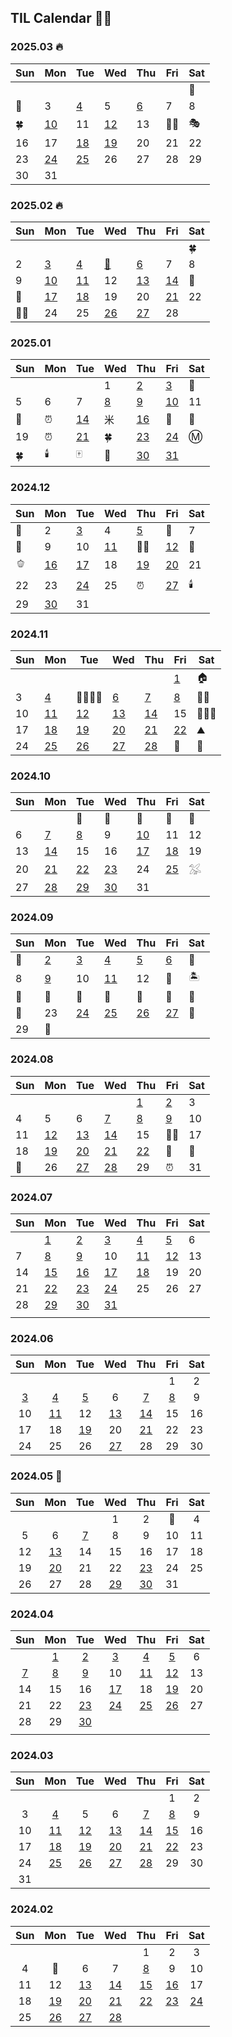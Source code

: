 ## TIL Calendar 🐣🐥

### 2025.03 🔥

| Sun | Mon                  | Tue                  | Wed                  | Thu                 | Fri | Sat |
| --- | -------------------- | -------------------- | -------------------- | ------------------- | --- | --- |
|     |                      |                      |                      |                     |     | 🥐  |
| 🥐  | 3                    | [4](2503/250304.md)  | 5                    | [6](2503/250306.md) | 7   | 8   |
| 🍀  | [10](2503/250310.md) | 11                   | [12](2503/250312.md) | 13                  | 🧑‍🚀  | 🎭  |
| 16  | 17                   | [18](2503/250318.md) | [19](2503/250319.md) | 20                  | 21  | 22  |
| 23  | [24](2503/250324.md) | [25](2503/250325.md) | 26                   | 27                  | 28  | 29  |
| 30  | 31                   |                      |                      |                     |     |     |

### 2025.02 🔥

| Sun | Mon                  | Tue                  | Wed                  | Thu                  | Fri                  | Sat |
| --- | -------------------- | -------------------- | -------------------- | -------------------- | -------------------- | --- |
|     |                      |                      |                      |                      |                      | 🍀  |
| 2   | [3](2502/250203.md)  | [4](2502/250204.md)  | [🪇](2502/250205.md)  | [6](2502/250206.md)  | 7                    | 8   |
| 9   | [10](2502/250210.md) | [11](2502/250211.md) | 12                   | [13](2502/250213.md) | [14](2502/250214.md) | 🥖  |
| 🎂  | [17](2502/250217.md) | [18](2502/250218.md) | 19                   | 20                   | [21](2502/250221.md) | 22  |
| 👨‍🎨  | 24                   | 25                   | [26](2502/250226.md) | [27](2502/250227.md) | 28                   |

### 2025.01

| Sun | Mon | Tue                  | Wed                 | Thu                  | Fri                  | Sat |
| --- | --- | -------------------- | ------------------- | -------------------- | -------------------- | --- |
|     |     |                      | 1                   | [2](2501/250102.md)  | [3](2501/250103.md)  | 🏡  |
| 5   | 6   | 7                    | [8](2501/250108.md) | [9](2501/250109.md)  | [10](2501/250110.md) | 11  |
| 💙  | ⏰  | [14](2501/250114.md) | ⽶                  | [16](2501/250116.md) | 🏡                   | 🧡  |
| 19  | ⏰  | [21](2501/250121.md) | 🍀                  | [23](2501/250123.md) | [24](2501/250124.md) | Ⓜ️  |
| 🍀  | 🕯️  | 🀄️                  | 🧧                  | [30](2501/250130.md) | [31](2501/250131.md) |     |

### 2024.12

| Sun | Mon                  | Tue                  | Wed                  | Thu                  | Fri                  | Sat |
| --- | -------------------- | -------------------- | -------------------- | -------------------- | -------------------- | --- |
| 🛬  | 2                    | [3](2412/241203.md)  | 4                    | [5](2412/241205.md)  | 🎂                   | 7   |
| 🥊  | 9                    | 10                   | [11](2412/241211.md) | 👯‍♀️                   | [12](2412/241213.md) | 💍  |
| 🫑  | [16](2412/241216.md) | [17](2412/241217.md) | 18                   | [19](2412/241219.md) | [20](2412/241220.md) | 21  |
| 22  | 23                   | [24](2412/241224.md) | 25                   | ⏰                   | [27](2412/241227.md) | 🕯️  |
| 29  | [30](2412/241230.md) | 31                   |                      |                      |                      |     |

### 2024.11

| Sun | Mon                  | Tue                  | Wed                  | Thu                  | Fri                  | Sat      |
| --- | -------------------- | -------------------- | -------------------- | -------------------- | -------------------- | -------- |
|     |                      |                      |                      |                      | [1](2411/241101.md)  | 🏠       |
| 3   | [4](2411/241104.md)  | 🧑‍🧑‍🧒‍🧒          | [6](2411/241106.md)  | [7](2411/241107.md)  | [8](2411/241108.md)  | 🧑‍🎤       |
| 10  | [11](2411/241111.md) | [12](2411/241112.md) | [13](2411/241113.md) | [14](2411/241114.md) | 15                   | 🧑‍🧑‍🧒 |
| 17  | [18](2411/241118.md) | [19](2411/241119.md) | [20](2411/241120.md) | [21](2411/241121.md) | [22](2411/241122.md) | ⛰️       |
| 24  | [25](2411/241125.md) | [26](2411/241126.md) | [27](2411/241127.md) | [28](2411/241128.md) | 🛫                   | 🍡       |

### 2024.10

| Sun | Mon                  | Tue                  | Wed                  | Thu                  | Fri                  | Sat |
| --- | -------------------- | -------------------- | -------------------- | -------------------- | -------------------- | --- |
|     |                      | 🐠                   | 🐠                   | 🐠                   | 🐠                   | 🛬  |
| 6   | [7](2410/241007.md)  | [8](2410/241008.md)  | 9                    | [10](2410/241010.md) | 11                   | 12  |
| 13  | [14](2410/241014.md) | 15                   | 16                   | [17](2410/241017.md) | [18](2410/241018.md) | 19  |
| 20  | [21](2410/241021.md) | [22](2410/241022.md) | [23](2410/241023.md) | 24                   | [25](2410/241025.md) | 𓅮   |
| 27  | [28](2410/241028.md) | [29](2410/241029.md) | [30](2410/241030.md) | 31                   |                      |     |

### 2024.09

| Sun | Mon                 | Tue                  | Wed                  | Thu                  | Fri                  | Sat |
| --- | ------------------- | -------------------- | -------------------- | -------------------- | -------------------- | --- |
| 💍  | [2](2409/240902.md) | [3](2409/240903.md)  | [4](2409/240904.md)  | [5](2409/240905.md)  | [6](2409/240906.md)  | 🎸  |
| 8   | [9](2409/240909.md) | 10                   | [11](2409/240911.md) | 12                   | 🛫                   | 🏝️  |
| 🌊  | 🌊                  | 🌊                   | 🌊                   | 🌊                   | 🌊                   | 🌊  |
| 🛬  | 23                  | [24](2409/240924.md) | [25](2409/240925.md) | [26](2409/240926.md) | [27](2409/240927.md) | 🎥  |
| 29  | 🛫                  |                      |                      |                      |                      |     |

### 2024.08

| Sun | Mon                  | Tue                  | Wed                  | Thu                  | Fri                 | Sat |
| --- | -------------------- | -------------------- | -------------------- | -------------------- | ------------------- | --- |
|     |                      |                      |                      | [1](2408/240801.md)  | [2](2408/240802.md) | 3   |
| 4   | 5                    | 6                    | [7](2408/240807.md)  | [8](2408/240808.md)  | [9](2408/240809.md) | 10  |
| 11  | [12](2408/240812.md) | [13](2408/240813.md) | [14](2408/240814.md) | 15                   | 👩‍💻                  | 17  |
| 18  | [19](2408/240819.md) | [20](2408/240820.md) | [21](2408/240821.md) | [22](2408/240822.md) | 🥬                  | 🥬  |
| 🥬  | 26                   | [27](2408/240827.md) | [28](2408/240828.md) | 29                   | ⏰                  | 31  |

### 2024.07

| Sun | Mon                  | Tue                  | Wed                  | Thu                  | Fri                  | Sat |
| --- | -------------------- | -------------------- | -------------------- | -------------------- | -------------------- | --- |
|     | [1](2407/240701.md)  | [2](2407/240702.md)  | [3](2407/240703.md)  | [4](2407/240704.md)  | [5](2407/240705.md)  | 6   |
| 7   | [8](2407/240708.md)  | [9](2407/240709.md)  | 10                   | [11](2407/240711.md) | [12](2407/240712.md) | 13  |
| 14  | [15](2407/240715.md) | [16](2407/240716.md) | [17](2407/240717.md) | [18](2407/240718.md) | 19                   | 20  |
| 21  | [22](2407/240722.md) | [23](2407/240723.md) | [24](2407/240724.md) | 25                   | 26                   | 27  |
| 28  | [29](2407/240729.md) | [30](2407/240730.md) | [31](2407/240731.md) |                      |                      |     |
|     |                      |

### 2024.06

|         Sun         |         Mon          |         Tue          |         Wed          |         Thu          |         Fri         | Sat |
| :-----------------: | :------------------: | :------------------: | :------------------: | :------------------: | :-----------------: | :-: |
|                     |                      |                      |                      |                      |          1          |  2  |
| [3](2406/240603.md) | [4](2406/240604.md)  | [5](2406/240605.md)  |          6           | [7](2406/240607.md)  | [8](2406/240608.md) |  9  |
|         10          | [11](2406/240611.md) |          12          | [13](2406/240613.md) | [14](2406/240614.md) |         15          | 16  |
|         17          |          18          | [19](2406/240619.md) |          20          | [21](2406/240621.md) |         22          | 23  |
|         24          |          25          |          26          | [27](2406/240627.md) |          28          |         29          | 30  |

### 2024.05 🤯

| Sun |         Mon          |         Tue         |         Wed          |         Thu          | Fri | Sat |
| :-: | :------------------: | :-----------------: | :------------------: | :------------------: | :-: | :-: |
|     |                      |                     |          1           |          2           | 🥰  |  4  |
|  5  |          6           | [7](2405/240507.md) |          8           |          9           | 10  | 11  |
| 12  | [13](2405/240513.md) |         14          |          15          |          16          | 17  | 18  |
| 19  | [20](2405/240520.md) |         21          |          22          | [23](2405/240523.md) | 24  | 25  |
| 26  |          27          |         28          | [29](2405/240529.md) | [30](2405/240530.md) | 31  |     |

### 2024.04

|         Sun         |         Mon         |         Tue          |         Wed          |         Thu          |         Fri          | Sat |
| :-----------------: | :-----------------: | :------------------: | :------------------: | :------------------: | :------------------: | :-: |
|                     | [1](2404/240401.md) | [2](2404/240402.md)  | [3](2404/240403.md)  | [4](2404/240404.md)  | [5](2404/240405.md)  |  6  |
| [7](2404/240407.md) | [8](2404/240408.md) | [9](2404/240409.md)  |          10          | [11](2404/240411.md) | [12](2404/240412.md) | 13  |
|         14          |         15          |          16          | [17](2404/240417.md) |          18          | [19](2404/240419.md) | 20  |
|         21          |         22          | [23](2404/240423.md) | [24](2404/240424.md) | [25](2404/240425.md) | [26](2404/240426.md) | 27  |
|         28          |         29          | [30](2404/240430.md) |                      |                      |                      |     |
|                     |                     |                      |                      |                      |                      |     |

### 2024.03

| Sun |         Mon          |         Tue          |         Wed          |         Thu          |         Fri          | Sat |
| :-: | :------------------: | :------------------: | :------------------: | :------------------: | :------------------: | :-: |
|     |                      |                      |                      |                      |          1           |  2  |
|  3  | [4](2403/240304.md)  |          5           |          6           | [7](2403/240307.md)  | [8](2403/240308.md)  |  9  |
| 10  | [11](2403/240311.md) | [12](2403/240312.md) | [13](2403/240313.md) | [14](2403/240314.md) | [15](2403/240315.md) | 16  |
| 17  | [18](2403/240318.md) | [19](2403/240319.md) | [20](2403/240320.md) | [21](2403/240321.md) | [22](2403/240322.md) | 23  |
| 24  | [25](2403/240325.md) | [26](2403/240326.md) | [27](2403/240327.md) | [28](2403/240328.md) |          29          | 30  |
| 31  |                      |                      |                      |                      |                      |     |

### 2024.02

| Sun |         Mon          |         Tue          |         Wed          |         Thu          |         Fri          |         Sat          |
| :-: | :------------------: | :------------------: | :------------------: | :------------------: | :------------------: | :------------------: |
|     |                      |                      |                      |          1           |          2           |          3           |
|  4  |          🪇           |          6           |          7           | [8](2402/240208.md)  |          9           |          10          |
| 11  |          12          | [13](2402/240213.md) | [14](2402/240214.md) | [15](2402/240215.md) | [16](2402/240216.md) |          17          |
| 18  | [19](2402/240219.md) | [20](2402/240220.md) | [21](2402/240221.md) | [22](2402/240222.md) | [23](2402/240223.md) | [24](2402/240224.md) |
| 25  | [26](2402/240226.md) | [27](2402/240227.md) | [28](2402/240228.md) |
